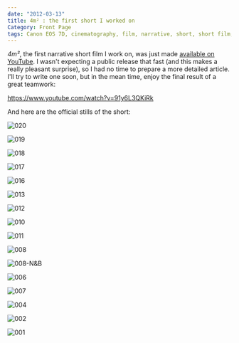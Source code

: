 ```yaml
---
date: "2012-03-13"
title: 4m² : the first short I worked on
Category: Front Page
tags: Canon EOS 7D, cinematography, film, narrative, short, short film, Video, youtube
---
```


_4m²_, the first narrative short film I work on, was just made [available on YouTube](https://www.youtube.com/watch?v=91y6L3QKiRk). I wasn't expecting a public release that fast (and this makes a really pleasant surprise), so I had no time to prepare a more detailed article. I'll try to write one soon, but in the mean time, enjoy the final result of a great teamwork:

https://www.youtube.com/watch?v=91y6L3QKiRk

And here are the official stills of the short:

![020](/uploads/2012/020.png)

![019](/uploads/2012/019.png)

![018](/uploads/2012/018.png)

![017](/uploads/2012/017.png)

![016](/uploads/2012/016.png)

![013](/uploads/2012/013.png)

![012](/uploads/2012/012.png)

![010](/uploads/2012/010.png)

![011](/uploads/2012/011.png)

![008](/uploads/2012/008.png)

![008-N&B](/uploads/2012/008-NB.png)

![006](/uploads/2012/006.png)

![007](/uploads/2012/007.png)

![004](/uploads/2012/004.png)

![002](/uploads/2012/002.png)

![001](/uploads/2012/001.png)

